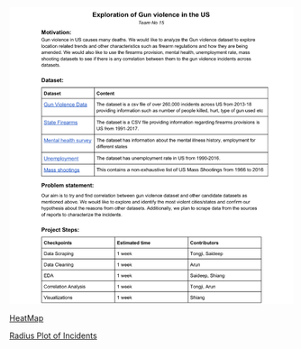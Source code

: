 
![README](readme.png)

[HeatMap](https://plot.ly/~saideep91/2/gun-violence-across-different-states/#/)


[Radius Plot of Incidents](https://saideepreddy91.github.io/radius_plot.html)